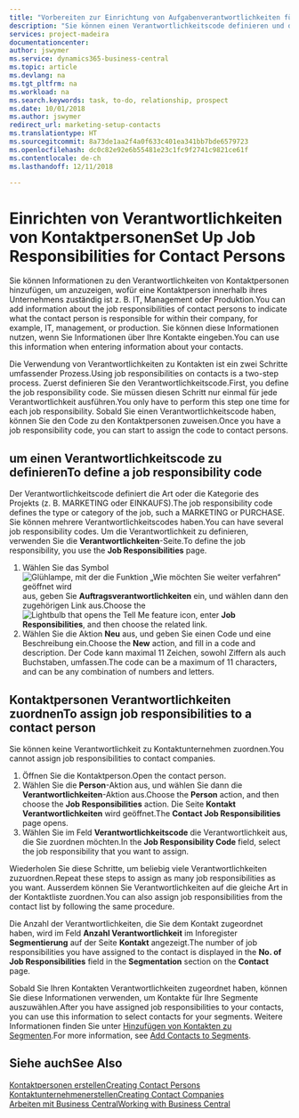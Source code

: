 ```yaml
---
title: "Vorbereiten zur Einrichtung von Aufgabenverantwortlichkeiten für Kontakte | Microsoft Docs"
description: "Sie können einen Verantwortlichkeitscode definieren und diesen einem Kontakt zuweisen, um den Aufgaben anzuzeigen, dass Ihr Kontakt bei dem Unternehmen, z IT, oder Produktion verantwortlich ist."
services: project-madeira
documentationcenter: 
author: jswymer
ms.service: dynamics365-business-central
ms.topic: article
ms.devlang: na
ms.tgt_pltfrm: na
ms.workload: na
ms.search.keywords: task, to-do, relationship, prospect
ms.date: 10/01/2018
ms.author: jswymer
redirect_url: marketing-setup-contacts
ms.translationtype: HT
ms.sourcegitcommit: 8a73de1aa2f4a0f633c401ea341bb7bde6579723
ms.openlocfilehash: dc0c82e92e6b55481e23c1fc9f2741c9821ce61f
ms.contentlocale: de-ch
ms.lasthandoff: 12/11/2018

---
```

# <a name="set-up-job-responsibilities-for-contact-persons"></a><span data-ttu-id="d0aa5-103">Einrichten von Verantwortlichkeiten von Kontaktpersonen</span><span class="sxs-lookup"><span data-stu-id="d0aa5-103">Set Up Job Responsibilities for Contact Persons</span></span>
<span data-ttu-id="d0aa5-104">Sie können Informationen zu den Verantwortlichkeiten von Kontaktpersonen hinzufügen, um anzuzeigen, wofür eine Kontaktperson innerhalb ihres Unternehmens zuständig ist z. B. IT, Management oder Produktion.</span><span class="sxs-lookup"><span data-stu-id="d0aa5-104">You can add information about the job responsibilities of contact persons to indicate what the contact person is responsible for within their company, for example, IT, management, or production.</span></span> <span data-ttu-id="d0aa5-105">Sie können diese Informationen nutzen, wenn Sie Informationen über Ihre Kontakte eingeben.</span><span class="sxs-lookup"><span data-stu-id="d0aa5-105">You can use this information when entering information about your contacts.</span></span>

<span data-ttu-id="d0aa5-106">Die Verwendung von Verantwortlichkeiten zu Kontakten ist ein zwei Schritte umfassender Prozess.</span><span class="sxs-lookup"><span data-stu-id="d0aa5-106">Using job responsibilities on contacts is a two-step process.</span></span> <span data-ttu-id="d0aa5-107">Zuerst definieren Sie den Verantwortlichkeitscode.</span><span class="sxs-lookup"><span data-stu-id="d0aa5-107">First, you define the job responsibility code.</span></span> <span data-ttu-id="d0aa5-108">Sie müssen diesen Schritt nur einmal für jede Verantwortlichkeit ausführen.</span><span class="sxs-lookup"><span data-stu-id="d0aa5-108">You only have to perform this step one time for each job responsibility.</span></span> <span data-ttu-id="d0aa5-109">Sobald Sie einen Verantwortlichkeitscode haben, können Sie den Code zu den Kontaktpersonen zuweisen.</span><span class="sxs-lookup"><span data-stu-id="d0aa5-109">Once you have a job responsibility code, you can start to assign the code to contact persons.</span></span>

## <a name="to-define-a-job-responsibility-code"></a><span data-ttu-id="d0aa5-110">um einen Verantwortlichkeitscode zu definieren</span><span class="sxs-lookup"><span data-stu-id="d0aa5-110">To define a job responsibility code</span></span>
<span data-ttu-id="d0aa5-111">Der Verantwortlichkeitscode definiert die Art oder die Kategorie des Projekts (z. B. MARKETING oder EINKAUFS).</span><span class="sxs-lookup"><span data-stu-id="d0aa5-111">The job responsibility code defines the type or category of the job, such a MARKETING or PURCHASE.</span></span> <span data-ttu-id="d0aa5-112">Sie können mehrere Verantwortlichkeitscodes haben.</span><span class="sxs-lookup"><span data-stu-id="d0aa5-112">You can have several job responsibility codes.</span></span> <span data-ttu-id="d0aa5-113">Um die Verantwortlichkeit zu definieren, verwenden Sie die **Verantwortlichkeiten**-Seite.</span><span class="sxs-lookup"><span data-stu-id="d0aa5-113">To define the job responsibility, you use the **Job Responsibilities** page.</span></span>

1. <span data-ttu-id="d0aa5-114">Wählen Sie das Symbol ![Glühlampe, mit der die Funktion „Wie möchten Sie weiter verfahren“ geöffnet wird](media/ui-search/search_small.png "Wie möchten Sie weiter verfahren?") aus, geben Sie **Auftragsverantwortlichkeiten** ein, und wählen dann den zugehörigen Link aus.</span><span class="sxs-lookup"><span data-stu-id="d0aa5-114">Choose the ![Lightbulb that opens the Tell Me feature](media/ui-search/search_small.png "Tell me what you want to do") icon, enter **Job Responsibilities**, and then choose the related link.</span></span>
2. <span data-ttu-id="d0aa5-115">Wählen Sie die Aktion **Neu** aus, und geben Sie einen Code und eine Beschreibung ein.</span><span class="sxs-lookup"><span data-stu-id="d0aa5-115">Choose the **New** action, and fill in a code and description.</span></span> <span data-ttu-id="d0aa5-116">Der Code kann maximal 11 Zeichen, sowohl Ziffern als auch Buchstaben, umfassen.</span><span class="sxs-lookup"><span data-stu-id="d0aa5-116">The code can be a maximum of 11 characters, and can be any combination of numbers and letters.</span></span>

## <a name="to-assign-job-responsibilities-to-a-contact-person"></a><span data-ttu-id="d0aa5-117">Kontaktpersonen Verantwortlichkeiten zuordnen</span><span class="sxs-lookup"><span data-stu-id="d0aa5-117">To assign job responsibilities to a contact person</span></span>
<span data-ttu-id="d0aa5-118">Sie können keine Verantwortlichkeit zu Kontaktunternehmen zuordnen.</span><span class="sxs-lookup"><span data-stu-id="d0aa5-118">You cannot assign job responsibilities to contact companies.</span></span>

1. <span data-ttu-id="d0aa5-119">Öffnen Sie die Kontaktperson.</span><span class="sxs-lookup"><span data-stu-id="d0aa5-119">Open the contact person.</span></span>
2. <span data-ttu-id="d0aa5-120">Wählen Sie die **Person**-Aktion aus, und wählen Sie dann die **Verantwortlichkeiten**-Aktion aus.</span><span class="sxs-lookup"><span data-stu-id="d0aa5-120">Choose the **Person** action, and then choose the **Job Responsibilities** action.</span></span> <span data-ttu-id="d0aa5-121">Die Seite **Kontakt Verantwortlichkeiten** wird geöffnet.</span><span class="sxs-lookup"><span data-stu-id="d0aa5-121">The **Contact Job Responsibilities** page opens.</span></span>
3. <span data-ttu-id="d0aa5-122">Wählen Sie im Feld **Verantwortlichkeitscode** die Verantwortlichkeit aus, die Sie zuordnen möchten.</span><span class="sxs-lookup"><span data-stu-id="d0aa5-122">In the **Job Responsibility Code** field, select the job responsibility that you want to assign.</span></span>

<span data-ttu-id="d0aa5-123">Wiederholen Sie diese Schritte, um beliebig viele Verantwortlichkeiten zuzuordnen.</span><span class="sxs-lookup"><span data-stu-id="d0aa5-123">Repeat these steps to assign as many job responsibilities as you want.</span></span> <span data-ttu-id="d0aa5-124">Ausserdem können Sie Verantwortlichkeiten auf die gleiche Art in der Kontaktliste zuordnen.</span><span class="sxs-lookup"><span data-stu-id="d0aa5-124">You can also assign job responsibilities from the contact list by following the same procedure.</span></span>

<span data-ttu-id="d0aa5-125">Die Anzahl der Verantwortlichkeiten, die Sie dem Kontakt zugeordnet haben, wird im Feld **Anzahl Verantwortlichkeit** im Inforegister **Segmentierung** auf der Seite **Kontakt** angezeigt.</span><span class="sxs-lookup"><span data-stu-id="d0aa5-125">The number of job responsibilities you have assigned to the contact is displayed in the **No. of Job Responsibilities** field in the **Segmentation** section on the **Contact** page.</span></span>

<span data-ttu-id="d0aa5-126">Sobald Sie Ihren Kontakten Verantwortlichkeiten zugeordnet haben, können Sie diese Informationen verwenden, um Kontakte für Ihre Segmente auszuwählen.</span><span class="sxs-lookup"><span data-stu-id="d0aa5-126">After you have assigned job responsibilities to your contacts, you can use this information to select contacts for your segments.</span></span> <span data-ttu-id="d0aa5-127">Weitere Informationen finden Sie unter [Hinzufügen von Kontakten zu Segmenten](marketing-add-contact-segment.md).</span><span class="sxs-lookup"><span data-stu-id="d0aa5-127">For more information, see [Add Contacts to Segments](marketing-add-contact-segment.md).</span></span>

## <a name="see-also"></a><span data-ttu-id="d0aa5-128">Siehe auch</span><span class="sxs-lookup"><span data-stu-id="d0aa5-128">See Also</span></span>
[<span data-ttu-id="d0aa5-129">Kontaktpersonen erstellen</span><span class="sxs-lookup"><span data-stu-id="d0aa5-129">Creating Contact Persons</span></span>](marketing-create-contact-persons.md)  
[<span data-ttu-id="d0aa5-130">Kontaktunternehmenerstellen</span><span class="sxs-lookup"><span data-stu-id="d0aa5-130">Creating Contact Companies</span></span>](marketing-create-contact-companies.md)  
[<span data-ttu-id="d0aa5-131">Arbeiten mit  Business Central</span><span class="sxs-lookup"><span data-stu-id="d0aa5-131">Working with Business Central</span></span>](ui-work-product.md)

